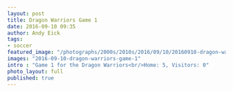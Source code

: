 ```yaml
---
layout: post
title: Dragon Warriors Game 1
date: 2016-09-10 09:35
author: Andy Eick
tags:
- soccer
featured_image: "/photographs/2000s/2010s/2016/09/10/20160910-dragon-warriors-game-1-0210.jpg"
images: "2016-09-10-dragon-warriors-game-1"
intro : "Game 1 for the Dragon Warriors<br/>Home: 5, Visitors: 0"
photo_layout: full
published: true
---
```

